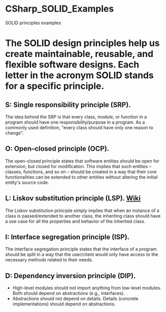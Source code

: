 # CSharp_SOLID_Examples
SOLID principles examples
# The SOLID design principles help us create maintainable, reusable, and flexible software designs. Each letter in the acronym SOLID stands for a specific principle.

## S: Single responsibility principle (SRP).
The idea behind the SRP is that every class, module, or function in a program should have one responsibility/purpose in a program. As a commonly used definition, "every class should have only one reason to change".
## O: Open–closed principle (OCP).
The open-closed principle states that software entities should be open for extension, but closed for modification.
This implies that such entities – classes, functions, and so on – should be created in a way that their core functionalities can be extended to other entities without altering the initial entity's source code.
## L: Liskov substitution principle (LSP). <a href='https://en.wikipedia.org/wiki/Liskov_substitution_principle#:~:text=Subtype%20Requirement%3A%20Let,a%20subtype%20of%20T'> Wiki</a>
The Liskov substitution principle simply implies that when an instance of a class is passed/extended to another class, the inheriting class should have a use case for all the properties and behavior of the inherited class.
## I: Interface segregation principle (ISP).
The interface segregation principle states that the interface of a program should be split in a way that the user/client would only have access to the necessary methods related to their needs.
## D: Dependency inversion principle (DIP).
- High-level modules should not import anything from low-level modules. Both should depend on abstractions (e.g., interfaces).
- Abstractions should not depend on details. Details (concrete implementations) should depend on abstractions. 
